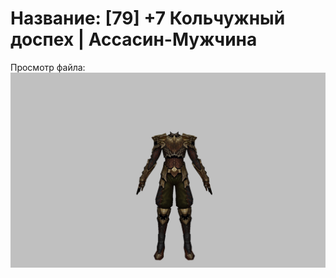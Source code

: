 # Название: [79] +7 Кольчужный доспех | Ассасин-Мужчина

Просмотр файла:
![p060005.png](p060005.png)